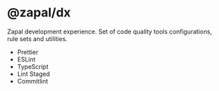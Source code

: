 # @zapal/dx

Zapal development experience. Set of code quality tools configurations, rule sets and utilities.

- Prettier
- ESLint
- TypeScript
- Lint Staged
- Commitlint
